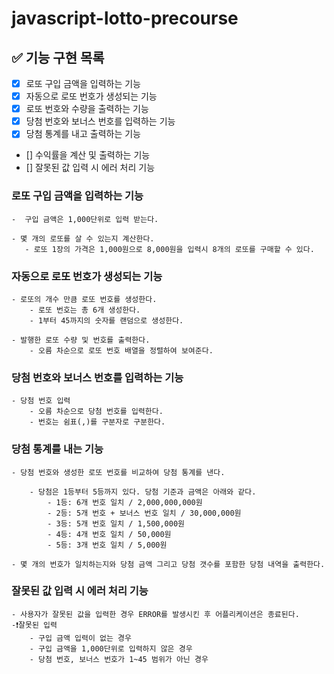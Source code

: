 # javascript-lotto-precourse

## ✅ 기능 구현 목록

- [x] 로또 구입 금액을 입력하는 기능
- [x] 자동으로 로또 번호가 생성되는 기능
- [x] 로또 번호와 수량을 출력하는 기능
- [x] 당첨 번호와 보너스 번호를 입력하는 기능
- [x] 당첨 통계를 내고 출력하는 기능
- [] 수익률을 계산 및 출력하는 기능
- [] 잘못된 값 입력 시 에러 처리 기능

### 로또 구입 금액을 입력하는 기능

    -  구입 금액은 1,000단위로 입력 받는다.

    - 몇 개의 로또를 살 수 있는지 계산한다.
       - 로또 1장의 가격은 1,000원으로 8,000원을 입력시 8개의 로또를 구매할 수 있다.

### 자동으로 로또 번호가 생성되는 기능

    - 로또의 개수 만큼 로또 번호를 생성한다.
        - 로또 번호는 총 6개 생성한다.
        - 1부터 45까지의 숫자를 랜덤으로 생성한다.

    - 발행한 로또 수량 및 번호를 출력한다.
        - 오름 차순으로 로또 번호 배열을 정렬하여 보여준다.

### 당첨 번호와 보너스 번호를 입력하는 기능

    - 당첨 번호 입력
        - 오름 차순으로 당첨 번호를 입력한다.
        - 번호는 쉼표(,)를 구분자로 구분한다.

### 당첨 통계를 내는 기능

    - 당첨 번호와 생성한 로또 번호를 비교하여 당첨 통계를 낸다.

        - 당첨은 1등부터 5등까지 있다. 당첨 기준과 금액은 아래와 같다.
            - 1등: 6개 번호 일치 / 2,000,000,000원
            - 2등: 5개 번호 + 보너스 번호 일치 / 30,000,000원
            - 3등: 5개 번호 일치 / 1,500,000원
            - 4등: 4개 번호 일치 / 50,000원
            - 5등: 3개 번호 일치 / 5,000원

    - 몇 개의 번호가 일치하는지와 당첨 금액 그리고 당첨 갯수를 포함한 당첨 내역을 출력한다.

### 잘못된 값 입력 시 에러 처리 기능

    - 사용자가 잘못된 값을 입력한 경우 ERROR를 발생시킨 후 어플리케이션은 종료된다.
    -❗잘못된 입력
        - 구입 금액 입력이 없는 경우
        - 구입 금액을 1,000단위로 입력하지 않은 경우
        - 당첨 번호, 보너스 번호가 1~45 범위가 아닌 경우
